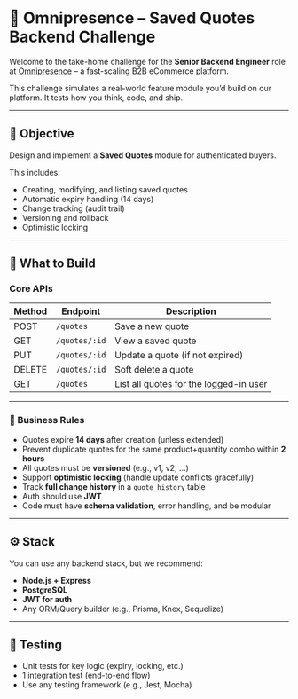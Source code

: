 # 💼 Omnipresence – Saved Quotes Backend Challenge

Welcome to the take-home challenge for the **Senior Backend Engineer** role at [Omnipresence](https://omnipresence.vercel.app) – a fast-scaling B2B eCommerce platform.

This challenge simulates a real-world feature module you’d build on our platform. It tests how you think, code, and ship.

---

## 🎯 Objective

Design and implement a **Saved Quotes** module for authenticated buyers.

This includes:
- Creating, modifying, and listing saved quotes
- Automatic expiry handling (14 days)
- Change tracking (audit trail)
- Versioning and rollback
- Optimistic locking

---

## 🧪 What to Build

### Core APIs

| Method | Endpoint         | Description                            |
|--------|------------------|----------------------------------------|
| POST   | `/quotes`        | Save a new quote                       |
| GET    | `/quotes/:id`    | View a saved quote                     |
| PUT    | `/quotes/:id`    | Update a quote (if not expired)        |
| DELETE | `/quotes/:id`    | Soft delete a quote                    |
| GET    | `/quotes`        | List all quotes for the logged-in user |

---

### 🧠 Business Rules

- Quotes expire **14 days** after creation (unless extended)
- Prevent duplicate quotes for the same product+quantity combo within **2 hours**
- All quotes must be **versioned** (e.g., v1, v2, ...)
- Support **optimistic locking** (handle update conflicts gracefully)
- Track **full change history** in a `quote_history` table
- Auth should use **JWT**
- Code must have **schema validation**, error handling, and be modular

---

## ⚙️ Stack

You can use any backend stack, but we recommend:

- **Node.js + Express**
- **PostgreSQL**
- **JWT for auth**
- Any ORM/Query builder (e.g., Prisma, Knex, Sequelize)

---

## 🧪 Testing

- Unit tests for key logic (expiry, locking, etc.)
- 1 integration test (end-to-end flow)
- Use any testing framework (e.g., Jest, Mocha)


